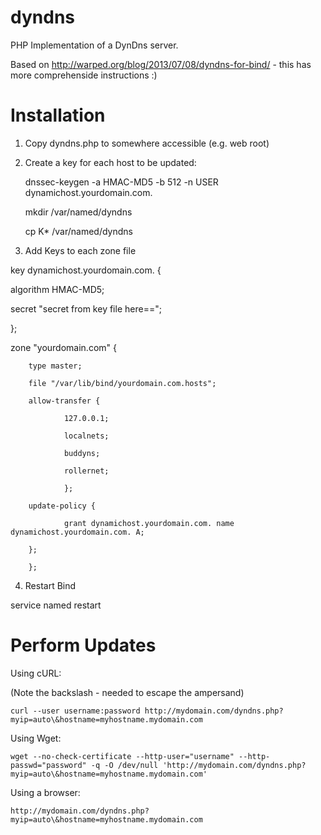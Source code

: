 dyndns
======

PHP Implementation of a DynDns server.

Based on http://warped.org/blog/2013/07/08/dyndns-for-bind/ - this has more comprehenside instructions :)

Installation
============

1. Copy dyndns.php to somewhere accessible (e.g. web root)

2. Create a key for each host to be updated:

    dnssec-keygen -a HMAC-MD5 -b 512 -n USER dynamichost.yourdomain.com.
    
    mkdir /var/named/dyndns
    
    cp K* /var/named/dyndns

3. Add Keys to each zone file

 key dynamichost.yourdomain.com. {
   
   algorithm HMAC-MD5;
   
   secret "secret from key file here==";
 
 };
 
 zone "yourdomain.com" {
 
        type master;
 
        file "/var/lib/bind/yourdomain.com.hosts";
 
        allow-transfer {
 
                127.0.0.1;
 
                localnets;
 
                buddyns;
 
                rollernet;
 
                };
 
        update-policy {
 
                grant dynamichost.yourdomain.com. name dynamichost.yourdomain.com. A;
 
        };
 
        };

4. Restart Bind

  service named restart

Perform Updates
===============

Using cURL:

(Note the backslash - needed to escape the ampersand)

    curl --user username:password http://mydomain.com/dyndns.php?myip=auto\&hostname=myhostname.mydomain.com

Using Wget:

    wget --no-check-certificate --http-user="username" --http-passwd="password" -q -O /dev/null 'http://mydomain.com/dyndns.php?myip=auto\&hostname=myhostname.mydomain.com'

Using a browser:

    http://mydomain.com/dyndns.php?myip=auto\&hostname=myhostname.mydomain.com

